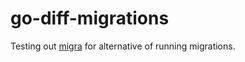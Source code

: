 # go-diff-migrations

Testing out [migra](https://databaseci.com/docs/migra/quickstart) for alternative of running migrations.

